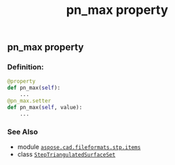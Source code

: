 ﻿---
title: pn_max property
second_title: Aspose.CAD for Python via .NET API References
description: 
type: docs
weight: 90
url: /python-net/aspose.cad.fileformats.stp.items/steptriangulatedsurfaceset/pn_max/
is_root: false
---

## pn_max property

### Definition:
```python
@property
def pn_max(self):
    ...
@pn_max.setter
def pn_max(self, value):
    ...
```

### See Also
* module [`aspose.cad.fileformats.stp.items`](../../)
* class [`StepTriangulatedSurfaceSet`](/cad/python-net/aspose.cad.fileformats.stp.items/steptriangulatedsurfaceset)
